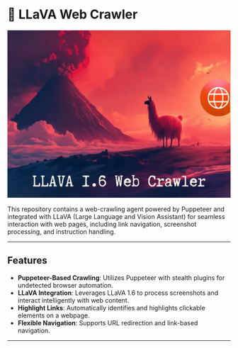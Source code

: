 # 🦙 LLaVA Web Crawler

![LLaVA](LLaVA.png)

This repository contains a web-crawling agent powered by Puppeteer and integrated with LLaVA (Large Language and Vision Assistant) for seamless interaction with web pages, including link navigation, screenshot processing, and instruction handling.

---

## Features

- **Puppeteer-Based Crawling**: Utilizes Puppeteer with stealth plugins for undetected browser automation.
- **LLaVA Integration**: Leverages LLaVA 1.6 to process screenshots and interact intelligently with web content.
- **Highlight Links**: Automatically identifies and highlights clickable elements on a webpage.
- **Flexible Navigation**: Supports URL redirection and link-based navigation.

---
